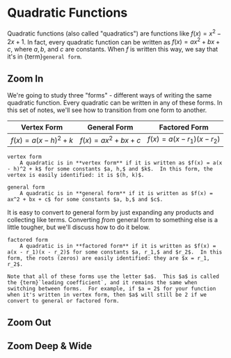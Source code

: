 # Quadratic Functions

Quadratic functions (also called "quadratics") are functions like $f(x) = x^2 - 2x + 1$.  In fact, every quadratic function can be written as $f(x) = ax^2 + bx + c$, where $a, b,$ and $c$ are constants.  When $f$ is written this way, we say that it's in {term}`general form`.

## Zoom In

We're going to study three "forms" - different ways of writing the same quadratic function.  Every quadratic can be written in any of these forms.  In this set of notes, we'll see how to transition from one form to another.

| Vertex Form | General Form | Factored Form |
|:-----------:|:------------:|:-------------:|
| $f(x) = a(x - h)^2 + k$ | $f(x) = ax^2 + bx + c$ | $f(x) = a(x - r_1)(x - r_2)$ |

```{glossary}
vertex form
    A quadratic is in **vertex form** if it is written as $f(x) = a(x - h)^2 + k$ for some constants $a, h,$ and $k$.  In this form, the vertex is easily identified: it is $(h, k)$.

general form
    A quadratic is in **general form** if it is written as $f(x) = ax^2 + bx + c$ for some constants $a, b,$ and $c$.
```

It is easy to convert *to* general form by just expanding any products and collecting like terms.  Converting *from* general form to something else is a little tougher, but we'll discuss how to do it below.

```{glossary}
factored form
    A quadratic is in **factored form** if it is written as $f(x) = a(x - r_1)(x - r_2)$ for some constants $a, r_1,$ and $r_2$.  In this form, the roots (zeros) are easily identified: they are $x = r_1, r_2$.
```

```{prf:remark}
Note that all of these forms use the letter $a$.  This $a$ is called the {term}`leading coefficient`, and it remains the same when switching between forms.  For example, if $a = 2$ for your function when it's written in vertex form, then $a$ will still be 2 if we convert to general or factored form.
```

## Zoom Out

## Zoom Deep & Wide
